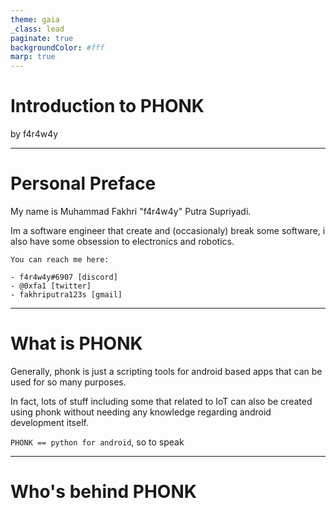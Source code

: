 ```yaml
---
theme: gaia
_class: lead
paginate: true
backgroundColor: #fff
marp: true
---
```


<style>
section::after {
  font-weight: bold;
  font-size: 0.6em;
  text-shadow: 1px 1px 0 #fff;
  content: 'Page ' attr(data-marpit-pagination);
}
</style>

# **Introduction to PHONK**

by f4r4w4y

---

# Personal Preface

My name is Muhammad Fakhri "f4r4w4y" Putra Supriyadi.

Im a software engineer that create and (occasionaly) break some software, i also have some obsession to electronics and robotics.

```
You can reach me here:

- f4r4w4y#6907 [discord]
- @0xfa1 [twitter]
- fakhriputra123s [gmail]
```

---

# What is PHONK

Generally, phonk is just a scripting tools for android based apps that can be used for so many purposes.

In fact, lots of stuff including some that related to IoT can also be created using phonk without needing any knowledge regarding android development itself.

`PHONK == python for android`, so to speak

---

# Who's behind PHONK

